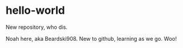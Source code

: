 # hello-world
New repository, who dis.

Noah here, aka Beardski908.
New to github, learning as we go. Woo!
